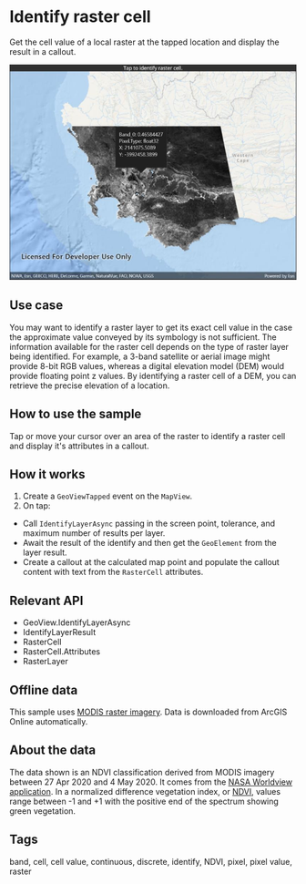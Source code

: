 # Identify raster cell

Get the cell value of a local raster at the tapped location and display the result in a callout.

![Image of identify raster cell](identifyrastercell.jpg)

## Use case

You may want to identify a raster layer to get its exact cell value in the case the approximate value conveyed by its symbology is not sufficient. The information available for the raster cell depends on the type of raster layer being identified. For example, a 3-band satellite or aerial image might provide 8-bit RGB values, whereas a digital elevation model (DEM) would provide floating point z values. By identifying a raster cell of a DEM, you can retrieve the precise elevation of a location. 

## How to use the sample

Tap or move your cursor over an area of the raster to identify a raster cell and display it's attributes in a callout.

## How it works

1. Create a `GeoViewTapped` event on the `MapView`.
2. On tap:
  * Call `IdentifyLayerAsync` passing in the screen point, tolerance, and maximum number of results per layer.
  * Await the result of the identify and then get the `GeoElement` from the layer result.
  * Create a callout at the calculated map point and populate the callout content with text from the `RasterCell` attributes. 

## Relevant API

* GeoView.IdentifyLayerAsync
* IdentifyLayerResult
* RasterCell
* RasterCell.Attributes
* RasterLayer

## Offline data

This sample uses [MODIS raster imagery](https://arcgisruntime.maps.arcgis.com/home/item.html?id=b5f977c78ec74b3a8857ca86d1d9b318). Data is downloaded from ArcGIS Online automatically.

## About the data

The data shown is an NDVI classification derived from MODIS imagery between 27 Apr 2020 and 4 May 2020. It comes from the [NASA Worldview application](https://worldview.earthdata.nasa.gov/). In a normalized difference vegetation index, or [NDVI](https://en.wikipedia.org/wiki/Normalized_difference_vegetation_index), values range between -1 and +1 with the positive end of the spectrum showing green vegetation.

## Tags

band, cell, cell value, continuous, discrete, identify, NDVI, pixel, pixel value, raster